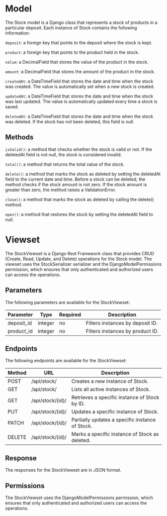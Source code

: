 # Model

The Stock model is a Django class that represents a stock of products in a particular deposit. Each instance of Stock contains the following information:

`deposit`: a foreign key that points to the deposit where the stock is kept.

`product`: a foreign key that points to the product held in the stock.

`value`: a DecimalField that stores the value of the product in the stock.

`amount`: a DecimalField that stores the amount of the product in the stock.

`createdAt`: a DateTimeField that stores the date and time when the stock was created. The value is automatically set when a new stock is created.

`updatedAt`: a DateTimeField that stores the date and time when the stock was last updated. The value is automatically updated every time a stock is saved.

`deletedAt`: a DateTimeField that stores the date and time when the stock was deleted. If the stock has not been deleted, this field is null.

## Methods

`isValid()`: a method that checks whether the stock is valid or not. If the deletedAt field is not null, the stock is considered invalid.

`total()`: a method that returns the total value of the stock.

`delete()`: a method that marks the stock as deleted by setting the deletedAt field to the current date and time. Before a stock can be deleted, the method checks if the stock amount is not zero. If the stock amount is greater than zero, the method raises a ValidationError.

`close()`: a method that marks the stock as deleted by calling the delete() method.

`open()`: a method that restores the stock by setting the deletedAt field to null.

# Viewset

The StockViewset is a Django Rest Framework class that provides CRUD (Create, Read, Update, and Delete) operations for the Stock model. The viewset uses the StockSerializer serializer and the DjangoModelPermissions permission, which ensures that only authenticated and authorized users can access the operations.

## Parameters

The following parameters are available for the StockViewset:

| Parameter | Type | Required | Description |
|-----------|------|----------|-------------|
| deposit_id | integer | no | Filters instances by deposit ID. |
| product_id | integer | no | Filters instances by product ID. |

## Endpoints

The following endpoints are available for the StockViewset:

| Method | URL | Description |
|--------|-----|-------------|
| POST | /api/stock/ | Creates a new instance of Stock. |
| GET | /api/stock/ | Lists all active instances of Stock. |
| GET | /api/stock/{id}/ | Retrieves a specific instance of Stock by ID. |
| PUT | /api/stock/{id}/ | Updates a specific instance of Stock. |
| PATCH | /api/stock/{id}/ | Partially updates a specific instance of Stock. |
| DELETE | /api/stock/{id}/ | Marks a specific instance of Stock as deleted. |

## Response

The responses for the StockViewset are in JSON format.

## Permissions

The StockViewset uses the DjangoModelPermissions permission, which ensures that only authenticated and authorized users can access the operations.